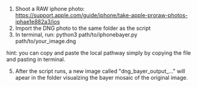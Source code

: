 1. Shoot a RAW iphone photo: https://support.apple.com/guide/iphone/take-apple-proraw-photos-iphae1e882a3/ios
2. Import the DNG photo to the same folder as the script
3. In terminal, run: 
python3 path/to/iphonebayer.py path/to/your_image.dng

hint: you can copy and paste the local pathway simply by copying the file and pasting in terminal.

5. After the script runs, a new image called "dng_bayer_output_..." will apear in the folder visualzing the bayer mosaic of the original image.

